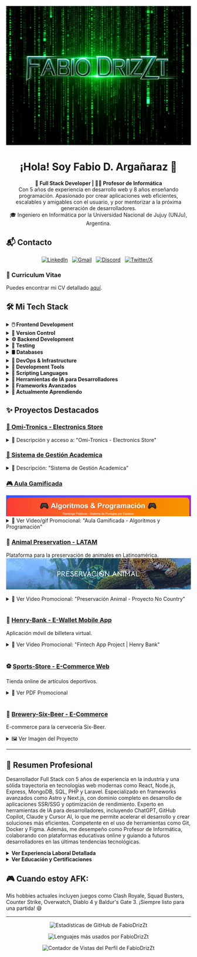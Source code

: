 <img src="https://raw.githubusercontent.com/FabioDrizZt/FabioDrizZt/main/img.png" alt="Portada Fabio D. Argañaraz"/>

<h1 align="center">¡Hola! Soy Fabio D. Argañaraz 👋</h1>

<p align="center">
  <strong>🚀 Full Stack Developer | 👨‍🏫 Profesor de Informática </strong><br/>
  Con 5 años de experiencia en desarrollo web y 8 años enseñando programación. Apasionado por crear aplicaciones web eficientes, escalables y amigables con el usuario, y por mentorizar a la próxima generación de desarrolladores. <br/>
  🎓 Ingeniero en Informática por la Universidad Nacional de Jujuy (UNJu), Argentina.
</p>

## 📬 Contacto

<p align="center">
  <a href="https://www.linkedin.com/in/fabiodrizzt" target="_blank"><img src="https://skillicons.dev/icons?i=linkedin" alt="LinkedIn"/></a>&nbsp;&nbsp;
  <a href="mailto:ing.fabio.arg@gmail.com?subject=Hello%20Fabio,%20From%20Github" target="_blank"><img src="https://skillicons.dev/icons?i=gmail" alt="Gmail"/></a>&nbsp;&nbsp;
  <a href="https://discordapp.com/users/70293064240861184" target="_blank"><img src="https://skillicons.dev/icons?i=discord" alt="Discord"/></a>&nbsp;&nbsp;
  <a href="https://twitter.com/fabiodrizzt" target="_blank"><img src="https://skillicons.dev/icons?i=twitter" alt="Twitter/X"/></a>&nbsp;&nbsp;
</p>

### 📄 Curriculum Vitae

Puedes encontrar mi CV detallado [aquí](https://fabiodrizzt.vercel.app/).

## 🛠️ Mi Tech Stack

<details>
  <summary><strong>🖱️ Frontend Development</strong></summary>
  <p align="left">
    <img src="https://skillicons.dev/icons?i=html,css,sass,js,ts,react,bootstrap,tailwind,styledcomponents,figma" alt="Frontend Technologies"/>
  </p>
</details>

<details>
  <summary><strong>🌿 Version Control</strong></summary>
  <p align="left">
    <img src="https://skillicons.dev/icons?i=git,github,gitlab" alt="Version Control"/>
  </p>
</details>

<details>
  <summary><strong>⚙️ Backend Development</strong></summary>
  <p align="left">
    <img src="https://skillicons.dev/icons?i=nodejs,express,php,laravel,java,spring,hibernate,python,flask" alt="Backend Technologies"/>
  </p>
</details>

<details>
  <summary><strong>🧪 Testing</strong></summary>
  <p align="left">
    <img src="https://skillicons.dev/icons?i=jest,vitest" alt="Testing Tools"/>
  </p>
</details>

<details>
  <summary><strong>🛢️ Databases</strong></summary>
  <p align="left">
    <img src="https://skillicons.dev/icons?i=mongodb,mysql,postgres,sequel" alt="Databases"/>
  </p>
</details>

<details>
  <summary><strong>🚀 DevOps & Infrastructure</strong></summary>
  <p align="left">
    <img src="https://skillicons.dev/icons?i=docker,bash,netlify,vercel" alt="DevOps Tools"/>
    <br/>
    <strong>Experiencia en:</strong> Docker, Bash scripting, Netlify, Vercel, CI/CD, deployment automatizado
  </p>
</details>

<details>
  <summary><strong>🔧 Development Tools</strong></summary>
  <p align="left">
    <img src="https://skillicons.dev/icons?i=vscode,idea,maven,postman,vite,bun,md" alt="Development Tools"/>
    <br/>
    <strong>Especializado en:</strong> Visual Studio Code, IntelliJ IDEA, Postman, Vite, Bun, Maven, Markdown
  </p>
</details>

<details>
  <summary><strong>📜 Scripting Languages</strong></summary>
  <p align="left">
    <img src="https://skillicons.dev/icons?i=py,bash" alt="Scripting Languages"/>
  </p>
</details>

<details>
  <summary><strong>🤖 Herramientas de IA para Desarrolladores</strong></summary>
  <p align="left">
    <img src="https://skillicons.dev/icons?i=vercel,github" alt="AI Tools"/>
    <br/>
    <strong>Especializado en:</strong> GitHub Copilot, Claude, Cursor AI, V0.dev y otras herramientas de desarrollo asistido por IA
  </p>
</details>

<details>
  <summary><strong>🚀 Frameworks Avanzados</strong></summary>
  <p align="left">
    <img src="https://skillicons.dev/icons?i=astro,nextjs" alt="Advanced Frameworks"/>
    <br/>
    <strong>Dominio completo en:</strong> Astro (SSG/SSR), Next.js (App Router, Server Components, API Routes)
  </p>
</details>

<details>
  <summary><strong>🌱 Actualmente Aprendiendo</strong></summary>
  <p align="left">
    <img src="https://skillicons.dev/icons?i=go" alt="Currently Learning"/>
    <br/>
    <strong>Explorando:</strong> Go (Golang) - Desarrollo de microservicios y aplicaciones de alto rendimiento
  </p>
</details>

## ✨ Proyectos Destacados
 
### [🛒 Omi-Tronics - Electronics Store](http://omi-tronics.vercel.app/)

<details>
  <summary>📜 Descripción y acceso a: "Omi-Tronics - Electronics Store"</summary>
  <a href='http://omi-tronics.vercel.app/' target="_blank">
    <img src='https://raw.githubusercontent.com/FabioDrizZt/FabioDrizZt/main/omi-tronics.png' alt='Imagen Promocional Omi-Tronics'/>
  </a>
  <p align="center">Omi-Tronics es tu tienda online de confianza en tecnología. Encontrá TV-box, consolas, mouses, teclados, auriculares y mucho más, con las mejores marcas y precios competitivos.</p>
</details>

### [🏫 Sistema de Gestión Academica](https://gestion-academica.vercel.app/)

<details>
  <summary>📜 Descripción: "Sistema de Gestión Academica"</summary>
  <a href='https://gestion-academica.vercel.app/' target="_blank">
    <img src='https://raw.githubusercontent.com/FabioDrizZt/FabioDrizZt/main/sga.png' alt='Imágen promocional del Sistema de Gestión Academica'/>
  </a>
  <p align="center"> <strong>Sistema de Gestión Académica</strong> completo y robusto, diseñado para optimizar y digitalizar los procesos educativos de una institución. La plataforma centraliza la información y ofrece una experiencia de usuario intuitiva y diferenciada a través de tres paneles principales, cada uno con funcionalidades específicas para cada rol: <strong>Administración</strong>, <strong>Profesor</strong> y <strong>Alumno</strong>.</p>

<hr>

  <details>
        <summary>Panel de Administración: Control Total y Centralizado</summary>
        <div class="content">
          <img src='https://raw.githubusercontent.com/FabioDrizZt/FabioDrizZt/main/sga-admin.gif' alt='Imágen promocional del Sistema de Gestión Academica'/>
            <p>El panel de administración es el núcleo del sistema y proporciona un control exhaustivo sobre todos los aspectos de la vida académica de la institución.</p>
            <p><strong>Funcionalidades Clave:</strong></p>
            <ul>
                <li><strong>Gestión de Usuarios:</strong> Administración completa de los perfiles de <strong>alumnos</strong> y <strong>profesores</strong>, incluyendo altas, bajas y modificaciones de su información personal y académica.</li>
                <li><strong>Gestión Académica:</strong> Configuración y administración de <strong>carreras</strong>, <strong>materias</strong>, <strong>cursos</strong> y <strong>mesas de exámenes</strong>. Permite una organización flexible y adaptada a las necesidades de la institución.</li>
                <li><strong>Control de Procesos:</strong> Administración de las <strong>fechas de inscripción</strong> a cursadas y exámenes, asegurando un cronograma ordenado.</li>
                <li><strong>Administración de Documentación:</strong> Gestión de solicitudes de <strong>certificados de alumno regular</strong> y administración de los <strong>títulos secundarios</strong> de los estudiantes.</li>
                <li><strong>Visualización Global:</strong> Acceso directo al <strong>Calendario Académico</strong> para una visión general de todas las actividades planificadas.</li>
            </ul>
        </div>
    </details>



  <details>
        <summary>Panel del Alumno: Autonomía y Acceso a la Información</summary>
        <div class="content">
    <img src='https://raw.githubusercontent.com/FabioDrizZt/FabioDrizZt/main/sga-alumno.gif' alt='Imágen promocional del Sistema de Gestión Academica'/>
            <p>El portal del alumno está enfocado en la autogestión, brindando a los estudiantes acceso directo a toda su información académica y a los procesos clave de su carrera.</p>
            <p><strong>Funcionalidades Clave:</strong></p>
            <ul>
                <li><strong>Inscripciones Online:</strong> Los alumnos pueden <strong>inscribirse a las materias</strong> que deseen cursar y <strong>anotarse en las mesas de exámenes finales</strong> de forma autónoma.</li>
                <li><strong>Seguimiento Académico:</strong> Acceso a "Mis Cursadas" para visualizar sus materias en curso, notas y condición final, además de poder <strong>consultar su ficha académica</strong> completa para ver su progreso histórico.</li>
                <li><strong>Historial de Trámites:</strong> Consulta del <strong>registro de todas sus inscripciones</strong> a cursadas y exámenes.</li>
                <li><strong>Autoservicio de Documentación:</strong> Posibilidad de <strong>generar y descargar certificados de alumno regular</strong> de forma inmediata.</li>
                <li><strong>Información Clave:</strong> Visualización del <strong>Calendario Académico</strong> para estar al tanto de todas las fechas importantes.</li>
            </ul>
        </div>
    </details>
    <details>
        <summary>Panel del Profesor: Herramientas para la Enseñanza</summary>
        <div class="content">
            <p>Este panel está diseñado para facilitar las tareas diarias de los docentes, permitiéndoles gestionar sus cursos y alumnos de manera eficiente.</p>
            <p><strong>Funcionalidades Clave:</strong></p>
            <ul>
                <li><strong>Consulta de Inscriptos:</strong> Visualización rápida y sencilla de los alumnos inscriptos a sus mesas de examen.</li>
                <li><strong>Gestión de Cursos:</strong> Acceso a la planilla de inscriptos de cada curso a su cargo, con funcionalidades para el <strong>registro de notas parciales</strong> y la carga de <strong>condiciones finales</strong>.</li>
                <li><strong>Calendario Académico:</strong> Consulta del cronograma de actividades académicas relevantes.</li>
                <li><strong>Perfil Personal:</strong> Autogestión de su información de contacto y credenciales de acceso.</li>
            </ul>
        </div>
    </details>
</details>

### [🎮 Aula Gamificada](https://ranking-ayp-c2.vercel.app/)

<a href='https://ranking-ayp-c2.vercel.app/' target="_blank">
  <img src='https://raw.githubusercontent.com/FabioDrizZt/FabioDrizZt/main/Aula%20Gamificada.png' alt='Banner Animal Preservation'/>
</a>

<details>
  <summary>🎥 Ver Video/gif Promocional: "Aula Gamificada - Algoritmos y Programación"</summary>
  <p align="center">
    <a href='https://ranking-ayp-c2.vercel.app/' target="_blank">
        <img src='https://raw.githubusercontent.com/FabioDrizZt/FabioDrizZt/main/aulaGamificada.gif' alt='Video Promocional del Aula Gamificada' loading="lazy">
    </a>
      
  </p>
  <p align="center">Este video destaca las funcionalidades del aula gamificada aplicada a la materia 'Algoritmos y Programación' para alumnos de primer año, motivando el aprendizaje y la autosuperación, sumando quizizz interactivos para reforzar contenidos teóricos y el trabajo en grupo para superar ejercitaciones prácticas en los fundamentos de programación.</p>
</details>

### 🐅 <a href='https://github.com/No-Country/c15-57-ft-react-agregarback'>Animal Preservation - LATAM</a>
Plataforma para la preservación de animales en Latinoamérica.
<a href='https://preservacion-animal.vercel.app/' target="_blank">
  <img src='https://raw.githubusercontent.com/FabioDrizZt/FabioDrizZt/main/BannerPA.png' alt='Banner Animal Preservation'/>
</a>
<details>
  <summary>🎥 Ver Video Promocional: "Preservación Animal - Proyecto No Country"</summary>
  <p align="center">
    <a href='https://www.youtube.com/watch?v=LI2rAvHT0Tk' target="_blank">
      <img src='https://raw.githubusercontent.com/FabioDrizZt/FabioDrizZt/main/youtube.jpg' alt='Video Promocional Animal Preservation'/>
    </a>
  </p>
  <p align="center">Este video destaca los esfuerzos de preservación animal, enfocándose en el Jaguar y otras especies en peligro en América Latina.</p>
</details>

<br/>

### 🏦 <a href="https://github.com/FabioDrizZt/Henry-Bank">Henry-Bank - E-Wallet Mobile App</a>
Aplicación móvil de billetera virtual.
<details>
  <summary>🎥 Ver Video Promocional: "Fintech App Project | Henry Bank"</summary>
  <p align="center">
    <a href="https://www.youtube.com/watch?v=t1KtkQB5uQ8" target="_blank">
      <img src="https://img.youtube.com/vi/t1KtkQB5uQ8/0.jpg" alt="Video Promocional Henry-Bank" width="80%"/>
    </a>
  </p>
  <p align="center">Presentación de la aplicación fintech Henry Bank, sus características y el equipo detrás del proyecto.</p>
</details>

<br/>

### ⚽ <a href="https://github.com/FabioDrizZt/Sports-Store">Sports-Store - E-Commerce Web</a>
Tienda online de artículos deportivos.
<details>
  <summary>📄 Ver PDF Promocional</summary>
  <p align="center">
    <a href="https://drive.google.com/file/d/1E2S9S1wIcEggOzahfIlARxQIjqSEihGI/view?usp=sharing" target="_blank">
      <img src="https://i.imgur.com/zPYlynO.png" alt="PDF Promocional Sports-Store" width="80%">
    </a>
  </p>
</details>

<br/>

### 🍺 <a href="https://github.com/FabioDrizZt/Brewery-Six-Beer">Brewery-Six-Beer - E-Commerce</a>
E-commerce para la cervecería Six-Beer.
<details>
  <summary>🖼️ Ver Imagen del Proyecto</summary>
  <p align='center'>
    <img src='https://user-images.githubusercontent.com/65245824/95817516-0a599d80-0cf8-11eb-9eee-d9bdba249a6d.png' width="80%" alt="Imagen del Proyecto Brewery-Six-Beer">
  </p>
</details>

---

## 💼 Resumen Profesional

Desarrollador Full Stack con 5 años de experiencia en la industria y una sólida trayectoria en tecnologías web modernas como React, Node.js, Express, MongoDB, SQL, PHP y Laravel. Especializado en frameworks avanzados como Astro y Next.js, con dominio completo en desarrollo de aplicaciones SSR/SSG y optimización de rendimiento. Experto en herramientas de IA para desarrolladores, incluyendo ChatGPT, GitHub Copilot, Claude y Cursor AI, lo que me permite acelerar el desarrollo y crear soluciones más eficientes. Competente en el uso de herramientas como Git, Docker y Figma. Además, me desempeño como Profesor de Informática, colaborando con plataformas educativas online y guiando a futuros desarrolladores en las últimas tendencias tecnológicas.

<details>
  <summary><strong>Ver Experiencia Laboral Detallada</strong></summary>

### Experiencia Laboral

#### Full-Stack Web Developer | Freelance | Ene 2022 – Actualidad
- Proyectos freelance en plataformas como UpWork, Fiverr y PeoplePerHour.
- Desarrollo de aplicaciones web modernas con enfoque en front-end (JavaScript, TypeScript, React, Redux, Astro, Next.js) y back-end (Node.js, Express).
- Implementación de herramientas de IA para optimizar el flujo de desarrollo y mejorar la productividad.
- Colaboración con clientes para entender requerimientos y entregar soluciones de alta calidad y rendimiento.
- Gestión de cronogramas, comunicación efectiva y entrega puntual de proyectos.
- **Tecnologías Clave:** JavaScript, TypeScript, React, Redux, Astro, Next.js, CSS, Node.js, Express, PostgreSQL, MongoDB, GitHub Copilot, ChatGPT, Claude.

##### Proyectos Destacados (Freelance):
1.  **App de Gestión Interna:**
    * Control de turnos de personal.
    * Validación de usuarios y gestión de BBDD con MongoDB.
    * Desarrollo front-end con React, testing unitario con Jest.
2.  **Startup de Productos Artesanales:**
    * Análisis de requerimientos e implementación.
    * Gestión de inventario para exhibición de productos.
    * Desarrollo front-end con JavaScript, Typescript y React.
    * Desarrollo back-end con Node.js.
3.  **App de Control Interno:**
    * Sistema para gestión de turnos y servidores.
    * Consultas en tiempo real y monitoreo de errores.
    * Gráficas estadísticas en front-end con React y Typescript.
    * Desarrollo back-end con Node.js y MongoDB.
4.  **App para Refugios de Animales:**
    * Desarrollo front-end con JavaScript, Typescript, React, Redux y CSS.
    * Diseño y desarrollo de BBDD con PostgreSQL.

#### Profesor de Desarrollo Back-End & Front-End | Ene 2022 – Actualidad
- Colaboración con múltiples plataformas de educación online: NextU, UCSE-DASS, Digital House, Digital Mind.
- Apoyo en el diseño y desarrollo de currículas actualizadas incluyendo frameworks modernos (Astro, Next.js) y herramientas de IA.
- Feedback continuo y asistencia técnica a estudiantes.
- Desarrollo de material didáctico y currículas enfocadas en las últimas tendencias tecnológicas.
- Facilitación de conocimiento teórico y práctico en desarrollo web y uso de IA para desarrolladores.
- Asesoramiento y guía a estudiantes en proyectos y trabajos prácticos utilizando herramientas de desarrollo asistido por IA.
- Evaluación y feedback para impulsar el progreso estudiantil y adaptación a nuevas tecnologías.
</details>

<details>
  <summary><strong>Ver Educación y Certificaciones</strong></summary>

## 🎓 Educación

- **Ingeniería en Informática** | Universidad Nacional de Jujuy | 2009 - 2015 (Graduado)

## 📜 Cursos y Certificaciones

- Django Web Framework | Pluralsight, 2022.
- Python Advanced Programming | Real Python, 2022.
- Python for Data Science & Machine Learning | Coursera, 2022.
- Spring Security & Microservices | Pluralsight, 2021.
- Spring Framework & Spring Boot | Udemy, 2021.
- Java Enterprise Development | Oracle University, 2021.
- Introducción a la Gestión Ágil de Proyectos con Azure DevOps | UCSE, 2020.
- React and Redux | Sololearn, 2020.
- CSS | Sololearn, 2019.
- JavaScript | Sololearn, 2019.
- SQL | Sololearn, 2019.
- C, C#, HTML, Java, Python 3 | Sololearn, 2019.
- Git Course | Codecademy, 2017.
- Java Course, SQL Course | Codecademy, 2017.
</details>

## 🎮 Cuando estoy AFK:
Mis hobbies actuales incluyen juegos como Clash Royale, Squad Busters, Counter Strike, Overwatch, Diablo 4 y Baldur's Gate 3. ¡Siempre listo para una partida! 😄

---

<p align="center">
  <img src="https://github-readme-stats.vercel.app/api?username=FabioDrizZt&show_icons=true&theme=dracula" alt="Estadísticas de GitHub de FabioDrizZt"/>
</p>

<p align="center">
  <img src="https://github-readme-stats.vercel.app/api/top-langs/?username=FabioDrizZt&hide_progress=true&langs_count=8&rank_icon=github&theme=dracula&hide=papyrus,hack,shell" alt="Lenguajes más usados por FabioDrizZt"/>
</p>

<p align="center">
  <img src="https://komarev.com/ghpvc/?username=FabioDrizZt&label=Vistas%20del%20Perfil&color=0e75b6&style=flat" alt="Contador de Vistas del Perfil de FabioDrizZt"/>
</p>

